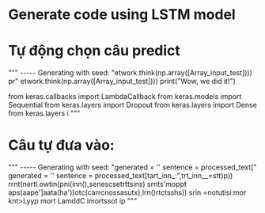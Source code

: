 # Generate code using LSTM model
# Tự động chọn câu predict
""" ----- Generating with seed: "etwork.think(np.array([Array_input_test])))
    pr"
etwork.think(np.array([Array_input_test])))
    print("Wow, we did it!")
<eof>

<start>
from keras.callbacks import LambdaCallback
from keras.models import Sequential
from keras.layers import Dropout
from keras.layers import Dense
from keras.layers i 
"""
  

# Câu tự đưa vào:
""" ----- Generating with seed: "generated = ''
        sentence = processed_text["
generated = ''
        sentence = processed_text[tart_inn_:",trt_inn__=stt)p))
   rrnt(nertl.owtin(pni(inn(),senescsetrttsins)
srnts'moppt aps(aape']aata(ha'))otc(carrcnossasutx),lrn()rtctsshs))
srin =notutisi:mor knt>Lyyp
mort LamddC
imortssot  ip 
"""
